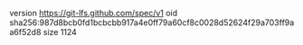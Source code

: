 version https://git-lfs.github.com/spec/v1
oid sha256:987d8bcb0fd1bcbcbb917a4e0ff79a60cf8c0028d52624f29a703ff9aa6f52d8
size 1124
